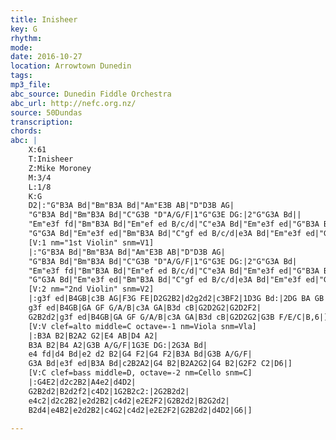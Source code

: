 ```yaml
---
title: Inisheer
key: G
rhythm: 
mode:
date: 2016-10-27
location: Arrowtown Dunedin
tags:
mp3_file:
abc_source: Dunedin Fiddle Orchestra
abc_url: http://nefc.org.nz/
source: 50Dundas
transcription:
chords: 
abc: |
    X:61
    T:Inisheer
    Z:Mike Moroney
    M:3/4
    L:1/8
    K:G
    D2|:"G"B3A Bd|"Bm"B3A Bd|"Am"E3B AB|"D"D3B AG|
    "G"B3A Bd|"Bm"B3A Bd|"C"G3B "D"A/G/F|1"G"G3E DG:|2"G"G3A Bd||
    "Em"e3f fd|"Bm"B3A Bd|"Em"ef ed B/c/d|"C"e3A Bd|"Em"e3f ed|"G"B3A Bd|G3B "D"A/G/F|
    "G"G3A Bd|"Em"e3f ed|"Bm"B3A Bd|"C"gf ed B/c/d|e3A Bd|"Em"e3f ed|"G"B3A Bd|"D"D3B A/G/F|"G"G4||D2|
    [V:1 nm="1st Violin" snm=V1]
    |:"G"B3A Bd|"Bm"B3A Bd|"Am"E3B AB|"D"D3B AG|
    "G"B3A Bd|"Bm"B3A Bd|"C"G3B "D"A/G/F|1"G"G3E DG:|2"G"G3A Bd|
    "Em"e3f fd|"Bm"B3A Bd|"Em"ef ed B/c/d|"C"e3A Bd|"Em"e3f ed|"G"B3A Bd|G3B "D"A/G/F|
    "G"G3A Bd|"Em"e3f ed|"Bm"B3A Bd|"C"gf ed B/c/d|e3A Bd|"Em"e3f ed|"G"B3A Bd|"D"D3B A/G/F|"G"G6|]
    [V:2 nm="2nd Violin" snm=V2]
    |:g3f ed|B4GB|c3B AG|F3G FE|D2G2B2|d2g2d2|c3BF2|1D3G Bd:|2DG BA GB|
    g3f ed|B4GB|GA GF G/A/B|c3A GA|B3d cB|G2D2G2|G2D2F2|
    G2B2d2|g3f ed|B4GB|GA GF G/A/B|c3A GA|B3d cB|G2D2G2|G3B F/E/C|B,6|]
    [V:V clef=alto middle=C octave=-1 nm=Viola snm=Vla]
    |:B3A B2|B2A2 G2|E4 AB|D4 A2|
    B3A B2|B4 A2|G3B A/G/F|1G3E DG:|2G3A Bd|
    e4 fd|d4 Bd|e2 d2 B2|G4 F2|G4 F2|B3A Bd|G3B A/G/F|
    G3A Bd|e3f ed|B3A Bd|c2B2A2|G4 B2|B2A2G2|G4 B2|G2F2 C2|D6|]
    [V:C clef=bass middle=D, octave=-2 nm=Cello snm=C]
    |:G4E2|d2c2B2|A4e2|d4D2|
    G2B2d2|B2d2f2|c4D2|1G2B2c2:|2G2B2d2|
    e4c2|d2c2B2|e2d2B2|c4d2|e2E2F2|G2B2d2|B2G2d2|
    B2d4|e4B2|e2d2B2|c4G2|c4d2|e2E2F2|G2B2d2|d4D2|G6|]

---
```



